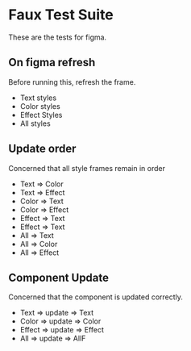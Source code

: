 # Faux Test Suite

These are the tests for figma.

## On figma refresh

Before running this, refresh the frame.

- Text styles
- Color styles
- Effect Styles
- All styles

## Update order

Concerned that all style frames remain in order

- Text => Color
- Text => Effect
- Color => Text
- Color => Effect
- Effect => Text
- Effect => Text
- All => Text
- All => Color
- All => Effect

## Component Update

Concerned that the component is updated correctly.

- Text => update => Text
- Color => update => Color
- Effect => update => Effect
- All => update => AllF
